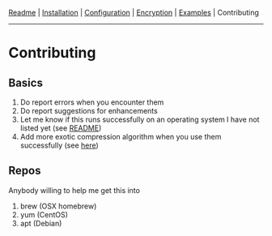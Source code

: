 [Readme](https://github.com/cytopia/mysqldump-secure/blob/master/README.md) |
[Installation](https://github.com/cytopia/mysqldump-secure/blob/master/doc/INSTALL.md) |
[Configuration](https://github.com/cytopia/mysqldump-secure/blob/master/doc/SETUP.md) |
[Encryption](https://github.com/cytopia/mysqldump-secure/blob/master/doc/ENCRYPTION.md) |
[Examples](https://github.com/cytopia/mysqldump-secure/blob/master/doc/EXAMPLES.md) |
Contributing

---

# Contributing


## Basics

1. Do report errors when you encounter them
2. Do report suggestions for enhancements
3. Let me know if this runs successfully on an operating system I have not listed yet (see [README](README.md))
4. Add more exotic compression algorithm when you use them successfully (see [here](https://github.com/cytopia/mysqldump-secure/blob/master/doc/SETUP.md#122-compression))


## Repos
Anybody willing to help me get this into

1. brew (OSX homebrew)
2. yum (CentOS)
3. apt (Debian)


